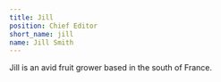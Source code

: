 ```yaml
---
title: Jill
position: Chief Editor
short_name: jill
name: Jill Smith
---
```


Jill is an avid fruit grower based in the south of France.